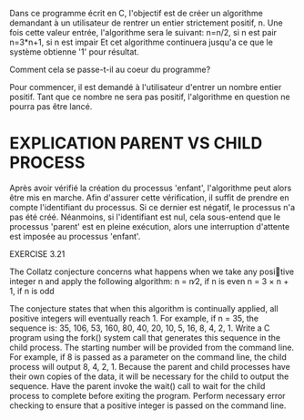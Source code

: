 Dans ce programme écrit en C, l'objectif est de créer un algorithme demandant à un utilisateur de rentrer un entier strictement positif, n.
Une fois cette valeur entrée, l'algorithme sera le suivant:
n=n/2,      si n est pair
n=3*n+1,    si n est impair
Et cet algorithme continuera jusqu'a ce que le système obtienne '1' pour résultat.

Comment cela se passe-t-il au coeur du programme?

Pour commencer, il est demandé à l'utilisateur d'entrer un nombre entier positif. Tant que ce nombre ne sera pas positif, l'algorithme en question ne pourra pas être lancé.

EXPLICATION PARENT VS CHILD PROCESS
======================================

Après avoir vérifié la création du processus 'enfant', l'algorithme peut alors être mis en marche. Afin d'assurer cette vérification, il suffit de prendre en compte l'identifiant du processus. Si ce dernier est négatif, le processus n'a pas été créé. Néanmoins, si l'identifiant est nul, cela sous-entend que le processus 'parent' est en pleine exécution, alors une interruption d'attente est imposée au processus 'enfant'.



EXERCISE 3.21

The Collatz conjecture concerns what happens when we take any positive integer n and apply the following algorithm:
n = n∕2, if n is even
n = 3 × n + 1, if n is odd

The conjecture states that when this algorithm is continually applied, all positive integers will eventually reach 1. For example, if n = 35, the sequence is:
35, 106, 53, 160, 80, 40, 20, 10, 5, 16, 8, 4, 2, 1.
Write a C program using the fork() system call that generates this sequence in the child process. The starting number will be provided from the command line. For example, if 8 is passed as a parameter on the command line, the child process will output 8, 4, 2, 1. Because the parent and child processes have their own copies of the data, it will be necessary for the child to output the sequence. Have the parent invoke the wait() call to wait for the child process to complete before exiting the program. Perform necessary error checking to ensure that a positive
integer is passed on the command line.